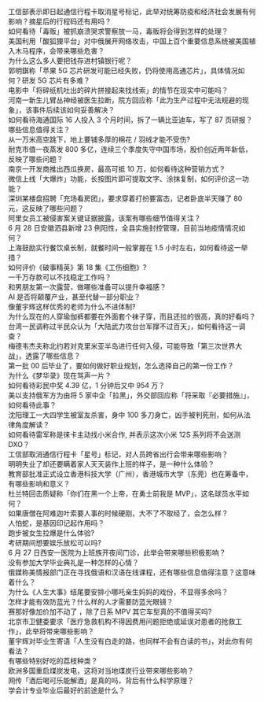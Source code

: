 工信部表示即日起通信行程卡取消星号标记，此举对统筹防疫和经济社会发展有何影响？摘星后的行程码还有用吗？  
如何看待「毒贩」被抓崩溃哭求警察放一马，毒贩将会得到怎样的处理？  
美国利用「酸狐狸平台」对中俄展开网络攻击，中国上百个重要信息系统被美国植入木马程序，会带来哪些危害？  
为什么这么多人要把钱存进村镇银行呢？  
郭明錤称「苹果 5G 芯片研发可能已经失败，仍将使用高通芯片」，具体情况如何？研发 5G 芯片有多难？  
电影中「将碎纸机吐出的碎片拼接起来找线索」的情节在现实中可能吗？  
河南一新生儿臂丛神经被医生拉断，院方回应称「此为生产过程中无法规避的现象」，该事件后续该如何妥善解决？  
如何看待海通国际 16 人投入 3 个月时间，拆了一辆比亚迪车，写了 87 页研报？哪些信息值得关注？  
从一万米高空跳下，地上要铺多厚的棉花 / 羽绒才能不受伤?  
耐克市值一夜蒸发 800 多亿，连续三个季度失守中国市场，股价创近两年新低，反映了哪些问题？  
南京一开发商推出西瓜换房，最高可抵 10 万，如何看待这种营销方式？  
微信上线「大爆炸」功能，长按图片即可提取文字、涂抹复制，如何评价这一功能？  
深圳某楼盘招聘「充场看房团」，要求穿着打扮要富态，记者卧底半天赚了 80 元，这反映了哪些问题？  
阿里女员工被侵害案关键证据披露，该案有哪些细节值得关注？  
6 月 28 日安徽泗县新增 23 例阳性，全县实施封控管理，目前当地疫情情况如何？  
上海鼓励实行餐饮桌长制，就餐时间一般掌握在 1.5 小时左右，如何看待这一举措？  
如何评价《破事精英》第 18 集《工伤细胞》?  
一千万存款可以不找稳定工作吗？  
和男朋友第一次露营，做哪些准备可以提升幸福感？  
AI 是否将颠覆产业，甚至代替一部分职业？  
像董宇辉这样优秀的老师为什么不进体制?  
为什么现在的人穿瑜伽裤都要在外面套个袜子穿，而且还拉的很高，真的好看吗？  
台湾一民调称过半民众认为「大陆武力攻台台军撑不过百天」，如何看待这一调查？  
梅德韦杰夫称北约若对克里米亚半岛进行任何入侵，可能导致「第三次世界大战」，透露了哪些信息？  
第一批 00 后毕业了，要如何做好职业规划，怎么选择自己的第一份工作？  
为什么《梦华录》现在骂声一片？  
如何看待彩民中奖 4.39 亿，1 分钟后又中 954 万？  
美以支持俄军方为由将 5 家中企「拉黑」，外交部回应称「将采取『必要措施』」，如何看待此事？  
沈阳理工一大四学生被室友杀害，身中 100 多刀身亡，凶手被判死刑，如何从法律角度解读？  
如何看待雷军称是徕卡主动找小米合作, 并表示这次小米 12S 系列将不会送测 DXO？  
工信部取消通信行程卡「星号」标记，对人员跨省出行会带来哪些影响？  
明明失业了却还要瞒着家人天天装作上班的样子，是一种什么体验？  
教育部批准正式设立香港科技大学（广州），香港城市大学（东莞）也在筹备中，有哪些影响和意义？  
杜兰特回击质疑称「你们在黑一个上帝，在勇士前我是 MVP」，这名球员水平如何？  
如果唐僧在阿难迦叶索要人事的时候硬刚，大不了不取经了，会怎么样？  
人怕蛇，是基因印记起作用吗？  
跑步被女生拉爆是什么体验?  
考研期间想要娱乐放松可以吗?  
6 月 27 日西安一医院为上班族开夜间门诊，此举会带来哪些积极影响？  
没有参加大学毕业典礼是一种怎样的心情？  
俄媒称美情报部门正在寻找俄语和汉语在线课程，还有哪些信息值得注意？这意味着什么？  
为什么《人生大事》结尾要安排小哪吒亲生妈妈的戏份，不显得多余吗？  
怎样才能有效防蓝光？什么样的人才需要防蓝光眼镜？  
赛那好像加价加不动了 ，除了日系 MPV 其它车型真的不值得买吗?  
北京市卫健委要求「医疗急救机构不得因费用问题拒绝或延误对患者的抢救工作」，此举将带来哪些影响？  
董宇辉对毕业生寄语「人生没有白走的路，也同样不会有白读的书」，对此你有何看法？  
有哪些特别好吃的荔枝种类？  
欧洲多国重启煤炭发电，这将对当地煤炭行业带来哪些影响？  
网传「酒后喝可乐能解酒」是真的吗，背后有什么科学原理？  
学会计专业毕业后最好的前途是什么？  
